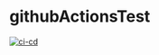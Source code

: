 # githubActionsTest

[![ci-cd](https://github.com/mayaracastrodone/githubActionsTest/actions/workflows/cicd.yml/badge.svg)](https://github.com/mayaracastrodone/githubActionsTest/actions/workflows/cicd.yml)
